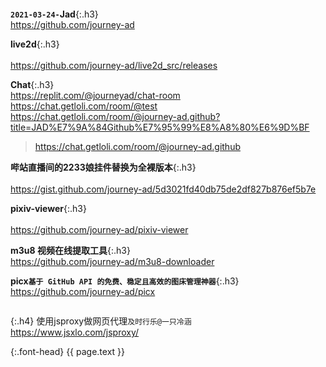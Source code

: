 ```note
```
**`2021-03-24-`Jad**{:.h3}<br>
<https://github.com/journey-ad>

**live2d**{:.h3}<br>
<br><https://github.com/journey-ad/live2d_src/releases>

**Chat**{:.h3}<br>
<https://replit.com/@journeyad/chat-room><br>
<https://chat.getloli.com/room/@test><br>
<https://chat.getloli.com/room/@journey-ad.github?title=JAD%E7%9A%84Github%E7%95%99%E8%A8%80%E6%9D%BF><br>
><https://chat.getloli.com/room/@journey-ad.github>

**哔站直播间的2233娘挂件替换为全裸版本**{:.h3}<br>
<br><https://gist.github.com/journey-ad/5d3021fd40db75de2df827b876ef5b7e>

**pixiv-viewer**{:.h3}<br>
<br><https://github.com/journey-ad/pixiv-viewer>

**m3u8 视频在线提取工具**{:.h3}<br>
<https://github.com/journey-ad/m3u8-downloader>

**picx`基于 GitHub API 的免费、稳定且高效的图床管理神器`**{:.h3}<br>
<https://github.com/journey-ad/picx>

```tip
```

{:.h4}
使用jsproxy做网页代理`及时行乐@一只冷涵`
<br>[
https://www.jsxlo.com/jsproxy/
](
https://www.jsxlo.com/jsproxy/
)


{:.font-head}
{{ page.text }}
